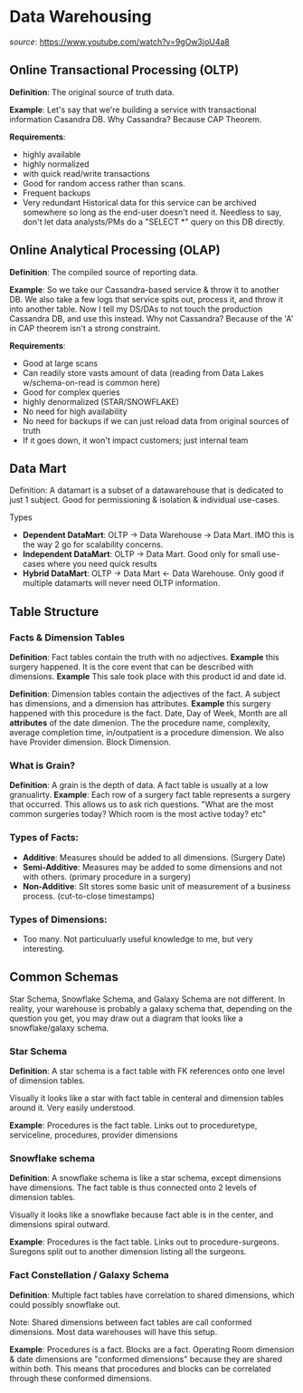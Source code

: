 # Data Warehousing

*source*: https://www.youtube.com/watch?v=9gOw3joU4a8

## Online Transactional Processing (OLTP)
**Definition**: The original source of truth data.

**Example**: Let's say that we're building a service with transactional information Casandra DB. Why Cassandra? Because CAP Theorem.

**Requirements**:
* highly available
* highly normalized
* with quick read/write transactions
* Good for random access rather than scans.
* Frequent backups
* Very redundant
Historical data for this service can be archived somewhere so long as the end-user doesn't need it.
Needless to say, don't let data analysts/PMs do a "SELECT *" query on this DB directly.

## Online Analytical Processing (OLAP)
**Definition**: The compiled source of reporting data.

**Example**: So we take our Cassandra-based service & throw it to another DB. We also take a few logs that service spits out, process it, and throw it into another table. Now I tell my DS/DAs to not touch the production Cassandra DB, and use this instead. Why not Cassandra? Because of the 'A' in CAP theorem isn't a strong constraint. 

**Requirements**:
* Good at large scans
* Can readily store vasts amount of data (reading from Data Lakes w/schema-on-read is common here)
* Good for complex queries
* highly denormalized (STAR/SNOWFLAKE)
* No need for high availability
* No need for backups if we can just reload data from original sources of truth
* If it goes down, it won't impact customers; just internal team

## Data Mart
Definition: A datamart is a subset of a datawarehouse that is dedicated to just 1 subject. Good for permissioning & isolation & individual use-cases.

Types
* **Dependent DataMart**: OLTP -> Data Warehouse -> Data Mart. IMO this is the way 2 go for scalability concerns.
* **Independent DataMart**: OLTP -> Data Mart. Good only for small use-cases where you need quick results
* **Hybrid DataMart**: OLTP -> Data Mart <- Data Warehouse. Only good if multiple datamarts will never need OLTP information.

## Table Structure
### Facts & Dimension Tables
**Definition**: Fact tables contain the truth with no adjectives. 
**Example** this surgery happened. It is the core event that can be described with dimensions.
**Example** This sale took place with this product id and date id.

**Definition**: Dimension tables contain the adjectives of the fact. A subject has dimensions, and a dimension has attributes.
**Example** this surgery happened with this procedure is the fact. Date, Day of Week, Month are all **attributes** of the date dimenion. The the procedure name, complexity, average completion time, in/outpatient is a procedure dimension. We also have Provider dimension. Block Dimension.

### What is Grain?
**Definition**:  A grain is the depth of data. A fact table is usually at a low granualirty.
**Example**: Each row of a surgery fact table represents a surgery that occurred. This allows us to ask rich questions. "What are the most common surgeries today? Which room is the most active today? etc"

### Types of Facts:
* **Additive**: Measures should be added to all dimensions. (Surgery Date)
* **Semi-Additive**: Measures may be added to some dimensions and not with others. (primary procedure in a surgery)
* **Non-Additive**: SIt stores some basic unit of measurement of a business process. (cut-to-close timestamps)

### Types of Dimensions:
* Too many. Not particuluarly useful knowledge to me, but very interesting.

## Common Schemas
Star Schema, Snowflake Schema, and Galaxy Schema are not different. In reality, your warehouse is probably a galaxy schema that, depending on the question you get, you may draw out a diagram that looks like a snowflake/galaxy schema.

### Star Schema
**Definition**: A star schema is a fact table with FK references onto one level of dimension tables.

Visually it looks like a star with fact table in centeral and dimension tables around it. Very easily understood.

**Example**: Procedures is the fact table. Links out to proceduretype, serviceline, procedures, provider dimensions

### Snowflake schema
**Definition**: A snowflake schema is like a star schema, except dimensions have dimensions. The fact table is thus connected onto 2 levels of dimension tables.

Visually it looks like a snowflake because fact able is in the center, and dimensions spiral outward.

**Example**: Procedures is the fact table. Links out to procedure-surgeons. Suregons split out to another dimension listing all the surgeons.

### Fact Constellation / Galaxy Schema
**Definition**: Multiple fact tables have correlation to shared dimensions, which could possibly snowflake out.

Note: Shared dimensions between fact tables are call conformed dimensions. Most data warehouses will have this setup.

**Example**: Procedures is a fact. Blocks are a fact. Operating Room dimension & date dimensions are "conformed dimensions" because they are shared within both. This means that procedures and blocks can be correlated through these conformed dimensions.

